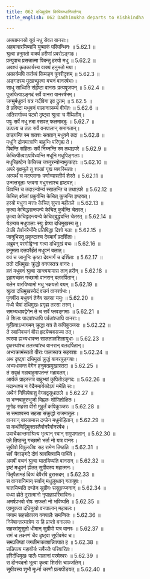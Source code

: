 ```yaml
---
title: 062 दधिमुखेन किष्किन्धानिवर्तनम्
title_english: 062 Dadhimukha departs to Kishkindha

---
```

<div class="audioEmbed"  caption="श्रीराम-हरिसीताराममूर्ति-घनपाठिभ्यां वचनम्" src="https://archive.org/download/Ramayana-recitation-Sriram-harisItArAmamUrti-Ghanapaati-v2/Kanda_5/Kanda_5_SK-062-Dadhimukha_departs_to_Kishkindha.mp3"></div>

  
अव्यग्रमनसो यूयं मधु सेवत वानराः।  
अहमावारयिष्यामि युष्माकं परिपन्थिनः ॥ 5.62.1 ॥   
श्रुत्वा हनुमतो वाक्यं हरीणां प्रवरोऽङ्गदः।  
प्रत्युवाच प्रसन्नात्मा पिबन्तु हरयो मधु ॥ 5.62.2 ॥   
अवश्यं कृतकार्यस्य वाक्यं हनुमतो मया।  
अकार्यमपि कर्तव्यं किमङ्ग पुनरीदृशम् ॥ 5.62.3 ॥   
अङ्गदस्य मुखाच्छ्रुत्वा वचनं वानरर्षभाः।  
साधु साध्विति संहृष्टा वानराः प्रत्यपूजयन् ॥ 5.62.4 ॥   
पूजयित्वाऽङ्गदं सर्वे वानरा वानरर्षभम्।  
जग्मुर्मधुवनं यत्र नदीवेगा इव द्रुतम् ॥ 5.62.5 ॥   
ते प्रविष्टा मधुवनं पालानाक्रम्य वीर्यतः ॥ 5.62.6 ॥   
अतिसर्गाच्च पटवो दृष्ट्वा श्रुत्वा च मैथिलीम्।  
पपुः सर्वे मधु तदा रसवत् फलमाददुः ॥ 5.62.7 ॥   
उत्पत्य च ततः सर्वे वनपालान् समागतान्।  
ताडयन्ति स्म शतशः सक्तान् मधुवने तदा ॥ 5.62.8 ॥   
मधूनि द्रोणमात्राणि बाहुभिः परिगृह्य ते।  
पिबन्ति सहिताः सर्वे निघ्नन्ति स्म तथाऽपरे ॥ 5.62.9 ॥   
केचित्पीत्वाऽपविध्यन्ति मधूनि मधुपिङ्गलाः।  
मधूच्छिष्टेन केचिच्च जघ्नुरन्योन्यमुत्कटाः ॥ 5.62.10 ॥   
अपरे वृक्षमूले तु शाखां गृह्य व्यवस्थिताः।  
अत्यर्थं च मदग्लानाः पर्णान्यास्तीर्य शेरते ॥ 5.62.11 ॥   
उन्मत्तभूताः प्लवगा मधुमत्ताश्च हृष्टवत्।  
क्षिपन्ति च तदाऽन्योन्यं स्खलन्ति च तथाऽपरे ॥ 5.62.12 ॥   
केचित् क्ष्वेलां प्रकुर्वन्ति केचित् कूजन्ति हृष्टवत्।  
हरयो मधुना मत्ताः केचित् सुप्ता महीतले ॥ 5.62.13 ॥   
कृत्वा केचिद्धसन्त्यन्ये केचित् कुर्वन्ति चेतरत्।  
कृत्वा केचिद्वदन्त्यन्ये केचिद्बुद्ध्यन्ति चेतरत् ॥ 5.62.14 ॥   
येऽप्यत्र मधुपालाः स्युः प्रेष्या दधिमुखस्य तु।  
तेऽपि तैर्वानरैर्भीमैः प्रतिषिद्धा दिशो गताः ॥ 5.62.15 ॥   
जानुभिस्तु प्रकृष्टाश्च देवमार्गं प्रदर्शिताः।  
अब्रुवन् परमोद्विग्ना गत्वा दधिमुखं वचः ॥ 5.62.16 ॥   
हनूमता दत्तवरैर्हतं मधुवनं बलात्।  
वयं च जानुभिः कृष्टा देवमार्गं च दर्शिताः ॥ 5.62.17 ॥   
ततो दधिमुखः क्रुद्धो वनपस्तत्र वानरः।  
हतं मधुवनं श्रुत्वा सान्त्वयामास तान् हरीन् ॥ 5.62.18 ॥   
इहागच्छत गच्छामो वानरान् बलदर्पितान्।  
बलेन वारयिष्यामो मधु भक्षयतो वयम् ॥ 5.62.19 ॥   
श्रुत्वा दधिमुखस्येदं वचनं वानरर्षभाः।  
पुनर्वीरा मधुवनं तेनैव सहसा ययुः ॥ 5.62.20 ॥   
मध्ये चैषां दधिमुखः प्रगृह्य तरसा तरुम्।  
समभ्यधावद्वेगेन ते च सर्वे प्लवङ्गमाः ॥ 5.62.21 ॥   
ते शिलाः पादपांश्चापि पर्वतांश्चापि वानराः।  
गृहीत्वाऽभ्यगमन् क्रुद्धा यत्र ते कपिकुञ्जराः ॥ 5.62.22 ॥   
ते स्वामिवचनं वीरा हृदयेष्ववसज्य तत्।  
त्वरया ह्यभ्यधावन्त सालतालशिलायुधाः ॥ 5.62.23 ॥   
वृक्षस्थांश्च तलस्थांश्च वानरान् बलदर्पितान्।  
अभ्यक्रामंस्ततो वीराः पालास्तत्र सहस्रशः ॥ 5.62.24 ॥   
अथ दृष्ट्वा दधिमुखं क्रुद्धं वानरपुङ्गवाः।  
अभ्यधावन्त वेगेन हनुमत्प्रमुखास्तदा ॥ 5.62.25 ॥   
तं सवृक्षं महाबाहुमापतन्तं महाबलम्।  
आर्यकं प्राहरत्तत्र बाहुभ्यां कुपितोऽङ्गदः ॥ 5.62.26 ॥   
मदान्धश्च न वेदैनमार्यकोऽयं ममेति सः।  
अथैनं निष्पिपेषाशु वेगवद्वसुधातले ॥ 5.62.27 ॥   
स भग्नबाहूरुभुजो विह्वलः शोणितोक्षितः।  
मुमोह सहसा वीरो मुहूर्तं कपिकुञ्जरः ॥ 5.62.28 ॥   
स समाश्वस्य सहसा संक्रुद्धो राजमातुलः।  
वानरान् वारयामास दण्डेन मधुमोहितान् ॥ 5.62.29 ॥   
स कथंचिद्विमुक्तस्तैर्वानरैर्वानरर्षभः।  
उवाचैकान्तमाश्रित्य भृत्यान् स्वान् समुपागतान् ॥ 5.62.30 ॥   
एते तिष्ठन्तु गच्छामो भर्ता नो यत्र वानरः।  
सुग्रीवो विपुलग्रीवः सह रामेण तिष्ठति ॥ 5.62.31 ॥   
सर्वं चैवाङ्गदे दोषं श्रावयिष्यामि पार्थिवे।  
अमर्षी वचनं श्रुत्वा घातयिष्यति वानरान् ॥ 5.62.32 ॥   
इष्टं मधुवनं ह्येतत् सुग्रीवस्य महात्मनः।  
पितृपैतामहं दिव्यं देवैरपि दुरासदम् ॥ 5.62.33 ॥   
स वानरानिमान् सर्वान् मधुलुब्धान् गतायुषः।  
घातयिष्यति दण्डेन सुग्रीवः ससुहृज्जनान् ॥ 5.62.34 ॥   
वध्या ह्येते दुरात्मानो नृपाज्ञापरिभाविनः।  
अमर्षप्रभवो रोषः सफलो नो भविष्यति ॥ 5.62.35 ॥   
एवमुक्त्वा दधिमुखो वनपालान् महाबलः।  
जगाम सहसोत्पत्य वनपालैः समन्वितः ॥ 5.62.36 ॥   
निमेषान्तरमात्रेण स हि प्राप्तो वनालयः।  
सहस्रांशुसुतो धीमान् सुग्रीवो यत्र वानरः ॥ 5.62.37 ॥   
रामं च लक्ष्मणं चैव दृष्ट्वा सुग्रीवमेव च।  
समप्रतिष्ठां जगतीमाकाशान्निपपात ह ॥ 5.62.38 ॥   
सन्निपत्य महावीर्यः सर्वैस्तैः परिवारितः।  
हरिर्दधिमुखः पालैः पालानां परमेश्वरः ॥ 5.62.39 ॥   
स दीनवदनो भूत्वा कृत्वा शिरसि चाञ्जलिम्।  
सुग्रीवस्य शुभौ मूर्ध्ना चरणौ प्रत्यपीडयत् ॥ 5.62.40 ॥   